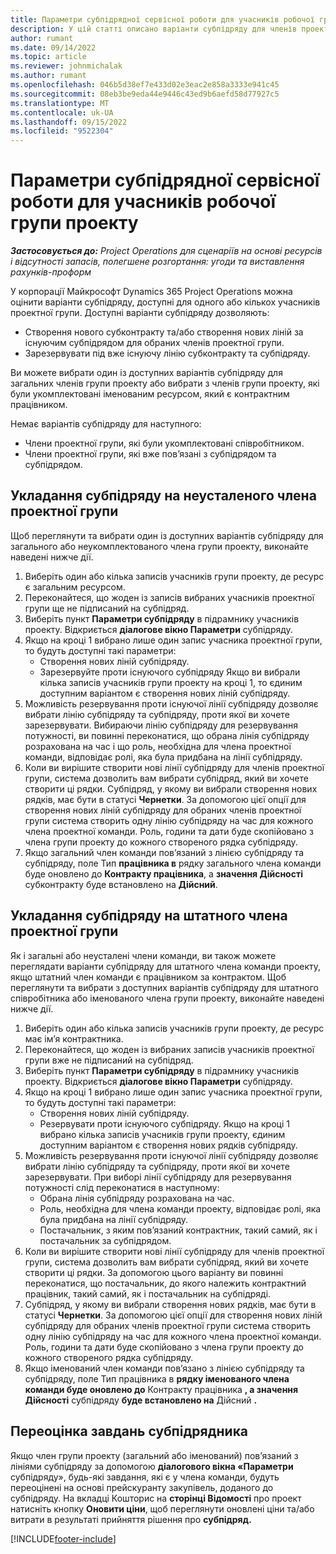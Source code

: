 ```yaml
---
title: Параметри субпідрядної сервісної роботи для учасників робочої групи проекту
description: У цій статті описано варіанти субпідряду для членів проектної групи в корпорації Майкрософт Dynamics 365 Project Operations.
author: rumant
ms.date: 09/14/2022
ms.topic: article
ms.reviewer: johnmichalak
ms.author: rumant
ms.openlocfilehash: 046b5d38ef7e433d02e3eac2e858a3333e941c45
ms.sourcegitcommit: 08eb3be9eda44e9446c43ed9b6aefd58d77927c5
ms.translationtype: MT
ms.contentlocale: uk-UA
ms.lasthandoff: 09/15/2022
ms.locfileid: "9522304"
---
```

# <a name="subcontracting-options-for-project-team-members"></a>Параметри субпідрядної сервісної роботи для учасників робочої групи проекту

_**Застосовується до:** Project Operations для сценаріїв на основі ресурсів і відсутності запасів, полегшене розгортання: угоди та виставлення рахунків-проформ_

У корпорації Майкрософт Dynamics 365 Project Operations можна оцінити варіанти субпідряду, доступні для одного або кількох учасників проектної групи. Доступні варіанти субпідряду дозволяють:

- Створення нового субконтракту та/або створення нових ліній за існуючим субпідрядом для обраних членів проектної групи. 
- Зарезервувати під вже існуючу лінію субконтракту та субпідряду. 

Ви можете вибрати один із доступних варіантів субпідряду для загальних членів групи проекту або вибрати з членів групи проекту, які були укомплектовані іменованим ресурсом, який є контрактним працівником. 

Немає варіантів субпідряду для наступного:

- Члени проектної групи, які були укомплектовані співробітником. 
- Члени проектної групи, які вже пов’язані з субпідрядом та субпідрядом. 

## <a name="subcontracting-an-unstaffed-project-team-member"></a>Укладання субпідряду на неусталеного члена проектної групи

Щоб переглянути та вибрати один із доступних варіантів субпідряду для загального або неукомплектованого члена групи проекту, виконайте наведені нижче дії.

1. Виберіть один або кілька записів учасників групи проекту, де ресурс є загальним ресурсом.
2. Переконайтеся, що жоден із записів вибраних учасників проектної групи ще не підписаний на субпідряд. 
3. Виберіть пункт **Параметри субпідряду** в підрамнику учасників проекту. Відкриється **діалогове вікно Параметри** субпідряду. 
4. Якщо на кроці 1 вибрано лише один запис учасника проектної групи, то будуть доступні такі параметри:
    - Створення нових ліній субпідряду. 
    - Зарезервуйте проти існуючого субпідряду Якщо ви вибрали кілька записів учасників групи проекту на кроці 1, то єдиним доступним варіантом є створення нових ліній субпідряду.
5. Можливість резервування проти існуючої лінії субпідряду дозволяє вибрати лінію субпідряду та субпідряду, проти якої ви хочете зарезервувати. Вибираючи лінію субпідряду для резервування потужності, ви повинні переконатися, що обрана лінія субпідряду розрахована на час і що роль, необхідна для члена проектної команди, відповідає ролі, яка була придбана на лінії субпідряду.
6. Коли ви вирішите створити нові лінії субпідряду для членів проектної групи, система дозволить вам вибрати субпідряд, який ви хочете створити ці рядки. Субпідряд, у якому ви вибрали створення нових рядків, має бути в статусі **Чернетки**. За допомогою цієї опції для створення нових ліній субпідряду для обраних членів проектної групи система створить одну лінію субпідряду на час для кожного члена проектної команди. Роль, години та дати буде скопійовано з члена групи проекту до кожного створеного рядка субпідряду. 
7. Якщо загальний член команди пов’язаний з лінією субпідряду та субпідряду, поле Тип **працівника в** рядку загального члена команди буде оновлено до **Контракту працівника**, а **значення Дійсності** субконтракту буде встановлено на **Дійсний**.

## <a name="subcontracting-a-staffed-project-team-member"></a>Укладання субпідряду на штатного члена проектної групи

Як і загальні або неусталені члени команди, ви також можете переглядати варіанти субпідряду для штатного члена команди проекту, якщо штатний член команди є працівником за контрактом. Щоб переглянути та вибрати з доступних варіантів субпідряду для штатного співробітника або іменованого члена групи проекту, виконайте наведені нижче дії.

1. Виберіть один або кілька записів учасників групи проекту, де ресурс має ім’я контрактника.
2. Переконайтеся, що жоден із вибраних записів учасників проектної групи вже не підписаний на субпідряд. 
3. Виберіть пункт **Параметри субпідряду** в підрамнику учасників проекту. Відкриється **діалогове вікно Параметри** субпідряду. 
4. Якщо на кроці 1 вибрано лише один запис учасника проектної групи, то будуть доступні такі параметри:
      - Створення нових ліній субпідряду.
      - Резервувати проти існуючого субпідряду.
  Якщо на кроці 1 вибрано кілька записів учасників групи проекту, єдиним доступним варіантом є створення нових рядків субпідряду.
5. Можливість резервування проти існуючої лінії субпідряду дозволяє вибрати лінію субпідряду та субпідряду, проти якої ви хочете зарезервувати. При виборі лінії субпідряду для резервування потужності слід переконатися в наступному:
      - Обрана лінія субпідряду розрахована на час. 
      - Роль, необхідна для члена команди проекту, відповідає ролі, яка була придбана на лінії субпідряду. 
      - Постачальник, з яким пов’язаний контрактник, такий самий, як і постачальник за субпідрядом.
6. Коли ви вирішите створити нові лінії субпідряду для членів проектної групи, система дозволить вам вибрати субпідряд, який ви хочете створити ці рядки. За допомогою цього варіанту ви повинні переконатися, що постачальник, до якого належить контрактний працівник, такий самий, як і постачальник на субпідряді. 
7. Субпідряд, у якому ви вибрали створення нових рядків, має бути в статусі **Чернетки**. За допомогою цієї опції для створення нових ліній субпідряду для обраних членів проектної групи система створить одну лінію субпідряду на час для кожного члена проектної команди. Роль, години та дати буде скопійовано з члена групи проекту до кожного створеного рядка субпідряду.  
8. Якщо іменований член команди пов’язано з лінією субпідряду та субпідряду, поле Тип працівника в **рядку іменованого члена команди буде оновлено до** Контракту працівника **, а значення Дійсності** субпідряду **буде встановлено на** Дійсний **.**

## <a name="re-costing-subcontractor-assignments"></a>Переоцінка завдань субпідрядника

Якщо член групи проекту (загальний або іменований) пов’язаний з лініями субпідряду за допомогою **діалогового вікна «Параметри** субпідряду», будь-які завдання, які є у члена команди, будуть переоцінені на основі прейскуранту закупівель, доданого до субпідряду. На вкладці Кошторис на **сторінці Відомості** про проект натисніть кнопку **Оновити ціни**, щоб переглянути оновлені ціни та/або витрати в результаті прийняття рішення про **субпідряд.**

[!INCLUDE[footer-include](../../includes/footer-banner.md)]

